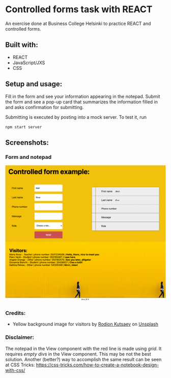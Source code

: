 # Controlled forms task with REACT

An exercise done at Business College Helsinki to practice REACT and controlled forms.

## Built with:

- REACT
- JavaScript/JXS
- CSS

## Setup and usage:

Fill in the form and see your information appearing in the notepad. Submit the form and see a pop-up card that summarizes the information filled in and asks confirmation for submitting.


Submitting is executed by posting into a mock server. To test it, run 

```shell
npm start server
```

## Screenshots:

### Form and notepad
![screenshot of the single page application](screenshot.png?raw=true "Screenshot of the single page application")


### Credits:

- Yellow background image for visitors by <a href="https://unsplash.com/@frostroomhead?utm_source=unsplash&utm_medium=referral&utm_content=creditCopyText">Rodion Kutsaev</a> on <a href="https://unsplash.com/s/photos/guestbook-background?utm_source=unsplash&utm_medium=referral&utm_content=creditCopyText">Unsplash</a>

### Disclaimer:

The notepad in the View component with the red line is made using *grid*. It requires *empty divs* in the View component. This may be not the best solution.
Another (better?) way to accomplish the same result can be seen at CSS Tricks: https://css-tricks.com/how-to-create-a-notebook-design-with-css/
  